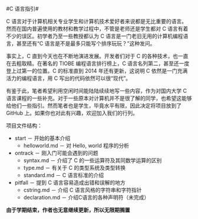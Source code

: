 #C 语言指引#

C 语言对于计算机相关专业学生和计算机技术爱好者来说都是无比重要的语言。然而在国内普遍使用的教材和教学过程中，不管是老师还是学生都对 C 语言有着不少的误区。初学者乃至一些教授都认为 C 语言是一门老旧无用的计算机编程语言，甚至还有“C 语言是不是最多只能写个排序玩玩？”这种发问。

事实上，C 直到今天也在不断地演进发展。开发者们对于 C 的各种技术，也一直在去粗取精。在著名的 TIOBE 编程语言排行榜上，C 语言名列第二，甚至还一度登上过第一的位置。C 的标准直到 2014 年还有更新，这说明 C 依然是一门充满活力的编程语言，用 C 写出的代码依然可以很“现代”。

有鉴于此，笔者希望利用空闲时间能陆陆续续地写一些内容，作为对国内大学 C 语言课程的一些补充。对于一些原本对计算机并不是很了解的同学，也希望这能够给他们一些指引。然而笔者也是学生，毕竟水平有限，因此决定将项目放到了 GitHub 上。如果你也对此有兴趣，欢迎加入我们的行列。

项目文件结构：

* start － 开始的基本介绍
	* helloworld.md － 对 Hello, world 程序的分析
* ontrack － 刚入门可能会遇到的问题
	* syntax.md － 介绍了 C 的一些运算符及其同数学运算的区别
	* type.md － 有关于 C 的类型系统及类型转换
	* standard.md － C 语言标准的介绍
* pitfall － 提到 C 语言容易造成出错和误解的地方
	* cstring.md － 介绍 C 语言风格的字符串和字符指针
	* declaration.md － 介绍C语言的各种声明符（未完成）

**由于学期结束，作者也无意继续更新，所以无限期搁置**
